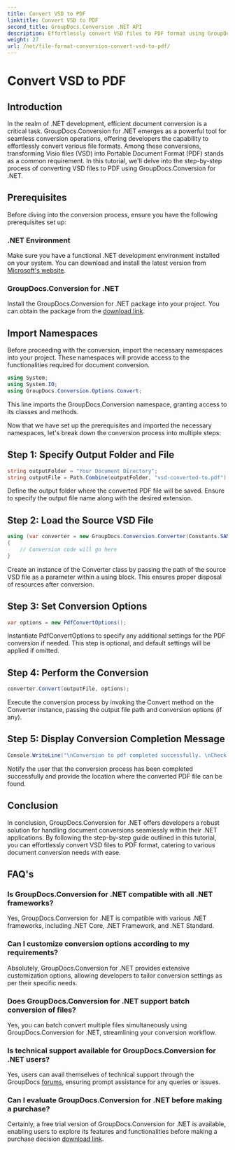 ```yaml
---
title: Convert VSD to PDF
linktitle: Convert VSD to PDF
second_title: GroupDocs.Conversion .NET API
description: Effortlessly convert VSD files to PDF format using GroupDocs.Conversion for .NET. Follow our step-by-step guide for seamless document conversion.
weight: 27
url: /net/file-format-conversion-convert-vsd-to-pdf/
---
```


# Convert VSD to PDF

## Introduction
In the realm of .NET development, efficient document conversion is a critical task. GroupDocs.Conversion for .NET emerges as a powerful tool for seamless conversion operations, offering developers the capability to effortlessly convert various file formats. Among these conversions, transforming Visio files (VSD) into Portable Document Format (PDF) stands as a common requirement. In this tutorial, we'll delve into the step-by-step process of converting VSD files to PDF using GroupDocs.Conversion for .NET.
## Prerequisites
Before diving into the conversion process, ensure you have the following prerequisites set up:
### .NET Environment
Make sure you have a functional .NET development environment installed on your system. You can download and install the latest version from [Microsoft's website](https://dotnet.microsoft.com/download).
### GroupDocs.Conversion for .NET
Install the GroupDocs.Conversion for .NET package into your project. You can obtain the package from the [download link](https://releases.groupdocs.com/conversion/net/).

## Import Namespaces
Before proceeding with the conversion, import the necessary namespaces into your project. These namespaces will provide access to the functionalities required for document conversion.

```csharp
using System;
using System.IO;
using GroupDocs.Conversion.Options.Convert;
```
This line imports the GroupDocs.Conversion namespace, granting access to its classes and methods.

Now that we have set up the prerequisites and imported the necessary namespaces, let's break down the conversion process into multiple steps:
## Step 1: Specify Output Folder and File
```csharp
string outputFolder = "Your Document Directory";
string outputFile = Path.Combine(outputFolder, "vsd-converted-to.pdf");
```
Define the output folder where the converted PDF file will be saved. Ensure to specify the output file name along with the desired extension.
## Step 2: Load the Source VSD File
```csharp
using (var converter = new GroupDocs.Conversion.Converter(Constants.SAMPLE_VSD))
{
    // Conversion code will go here
}
```
Create an instance of the Converter class by passing the path of the source VSD file as a parameter within a using block. This ensures proper disposal of resources after conversion.
## Step 3: Set Conversion Options
```csharp
var options = new PdfConvertOptions();
```
Instantiate PdfConvertOptions to specify any additional settings for the PDF conversion if needed. This step is optional, and default settings will be applied if omitted.
## Step 4: Perform the Conversion
```csharp
converter.Convert(outputFile, options);
```
Execute the conversion process by invoking the Convert method on the Converter instance, passing the output file path and conversion options (if any).
## Step 5: Display Conversion Completion Message
```csharp
Console.WriteLine("\nConversion to pdf completed successfully. \nCheck output in {0}", outputFolder);
```
Notify the user that the conversion process has been completed successfully and provide the location where the converted PDF file can be found.

## Conclusion
In conclusion, GroupDocs.Conversion for .NET offers developers a robust solution for handling document conversions seamlessly within their .NET applications. By following the step-by-step guide outlined in this tutorial, you can effortlessly convert VSD files to PDF format, catering to various document conversion needs with ease.
## FAQ's
### Is GroupDocs.Conversion for .NET compatible with all .NET frameworks?
Yes, GroupDocs.Conversion for .NET is compatible with various .NET frameworks, including .NET Core, .NET Framework, and .NET Standard.
### Can I customize conversion options according to my requirements?
Absolutely, GroupDocs.Conversion for .NET provides extensive customization options, allowing developers to tailor conversion settings as per their specific needs.
### Does GroupDocs.Conversion for .NET support batch conversion of files?
Yes, you can batch convert multiple files simultaneously using GroupDocs.Conversion for .NET, streamlining your conversion workflow.
### Is technical support available for GroupDocs.Conversion for .NET users?
Yes, users can avail themselves of technical support through the GroupDocs [forums](https://forum.groupdocs.com/c/conversion/11), ensuring prompt assistance for any queries or issues.
### Can I evaluate GroupDocs.Conversion for .NET before making a purchase?
Certainly, a free trial version of GroupDocs.Conversion for .NET is available, enabling users to explore its features and functionalities before making a purchase decision [download link](https://releases.groupdocs.com/).
